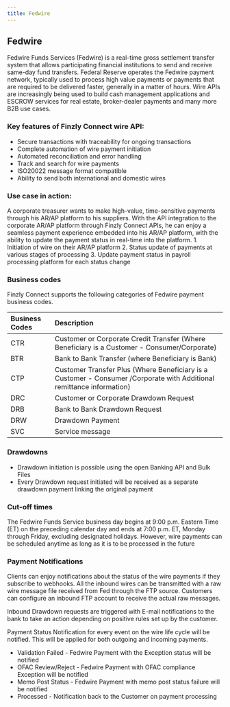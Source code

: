 ```yaml
---
title: Fedwire
---
```




## **Fedwire** 

Fedwire Funds Services (Fedwire) is a real-time gross settlement transfer system that allows participating financial institutions to send and receive same-day fund transfers. Federal Reserve operates the Fedwire payment network, typically used to process high value payments or payments that are required to be delivered faster, generally in a matter of hours. Wire APIs are increasingly being used to build cash management applications and ESCROW services for real estate, broker-dealer payments and many more B2B use cases.

### **Key features of Finzly Connect wire API:**

- Secure transactions with traceability for ongoing transactions
- Complete automation of wire payment initiation
- Automated reconciliation and error handling 
- Track and search for wire payments
- ISO20022 message format compatible
- Ability to send both international and domestic wires

### **Use case in action:**

A corporate treasurer wants to make high-value, time-sensitive payments through his AR/AP platform to his suppliers. With the API integration to the corporate AR/AP platform through Finzly Connect APIs, he can enjoy a seamless payment experience embedded into his AR/AP platform, with the ability to update the payment status in real-time into the platform. 
	1. Initiation of wire on their AR/AP platform
	2. Status update of payments at various stages of processing 
	3. Update payment status in payroll processing platform for each status change

### **Business codes**

Finzly Connect supports the following categories of Fedwire payment business codes.

|**Business Codes**|**Description**|
| :- | :- |
|CTR|Customer or Corporate Credit Transfer (Where Beneficiary is a Customer - Consumer/Corporate)|
|BTR|Bank to Bank Transfer (where Beneficiary is Bank)|
|CTP|Customer Transfer Plus (Where Beneficiary is a Customer - Consumer /Corporate with Additional remittance information)|
|DRC|Customer or Corporate Drawdown Request|
|DRB|Bank to Bank Drawdown Request|
|DRW|Drawdown Payment|
|SVC|Service message|

### **Drawdowns**
- Drawdown initiation is possible using the open Banking API and Bulk Files
- Every Drawdown request initiated will be received as a separate drawdown payment linking the original payment

### **Cut-off times**

The Fedwire Funds Service business day begins at 9:00 p.m. Eastern Time (ET) on the preceding calendar day and ends at 7:00 p.m. ET, Monday through Friday, excluding designated holidays. However, wire payments can be scheduled anytime as long as it is to be processed in the future

### **Payment Notifications**

Clients can enjoy notifications about the status of the wire payments if they subscribe to webhooks. All the inbound wires can be transmitted with a raw wire message file received from Fed through the FTP source. Customers can configure an inbound FTP account to receive the actual raw messages.

Inbound Drawdown requests are triggered with E-mail notifications to the bank to take an action depending on positive rules set up by the customer.

Payment Status Notification for every event on the wire life cycle will be notified. This will be applied for both outgoing and incoming payments.
- Validation Failed - Fedwire Payment with the Exception status will be notified
- OFAC Review/Reject - Fedwire Payment with OFAC compliance Exception will be notified
- Memo Post Status - Fedwire Payment with memo post status failure will be notified
- Processed - Notification back to the Customer on payment processing

<!-- Fedwire Funds Services (Fedwire) is a real-time gross settlement transfer system that allows participating financial institutions to send and receive same-day fund transfers. Federal Reserve operates the FEDWIRE payment network and is typically used to process high value payments or the payments that are required to be delivered faster, typically within an hour. Note: There could be delay due to compliance and other bank policies.

The Fedwire Funds Service is a credit transfer service. Participants originate funds transfers by instructing a Federal Reserve Bank to debit funds from its own account and credit funds to the account of another participant. Participants may originate funds transfers online, by initiating a secure electronic message, or offline, via Teller, Phone-in.

Fedwire funds are sent directly from the originator's bank account to the receiver's bank account. Wires are instant, but the fee can be a configurable data for both sender and receiver. The transaction is permanent and irrevocable with an option to request for Reversal (Return of Funds).

FEDWIRE is a message-oriented payment system. Each payment travels in a single message and is gross settled, whereas ACH payments are net settled. 

Fedwire operates weekdays, from 9 p.m. the prior calendar day, to 7 p.m. Eastern Time. The system is closed during weekends and federal holidays, with the exception being that service for Mondays are operational from 9 p.m. on the preceding Sunday. Though operational until 7 p.m. ET, the deadline for initiating a payment for a bank’s customer, is 6 p.m. ET.

Reversals - Cut off time for Reversals are separately maintained as configurable property. Any Reversal after that cut off will not be eligible and will have to reverse the next business day  -->
